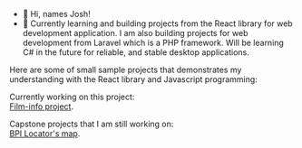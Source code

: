- 👋 Hi, names Josh!
- 🌱 Currently learning and building projects from the React library for web development application. I am also building projects for web development from Laravel which is a PHP framework. Will be learning C# in the future for reliable, and stable desktop applications. 

Here are some of small sample projects that demonstrates my understanding with the React library and Javascript programming:<br>

Currently working on this project:
<br>[Film-info project](https://lomeda-joshua.github.io/film-info/).

Capstone projects that I am still working on:
<br>[BPI Locator's map](https://lomeda-joshua.github.io/locators-map/).
<!---
Lomeda-Joshua/Lomeda-Joshua is a ✨ special ✨ repository because its `README.md` (this file) appears on your GitHub profile.
You can click the Preview link to take a look at your changes.
--->
